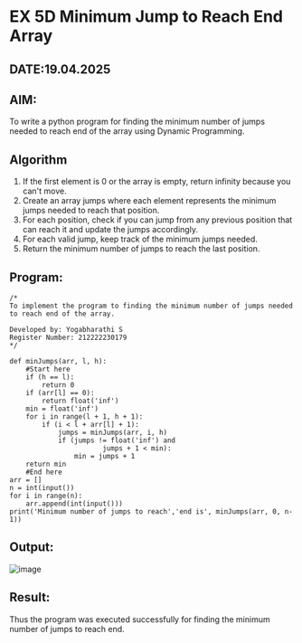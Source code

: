 # EX 5D Minimum Jump to Reach End Array
## DATE:19.04.2025
## AIM:
To write a python program for finding the minimum number of jumps needed to reach end of the array using Dynamic Programming.

## Algorithm
 1. If the first element is 0 or the array is empty, return infinity because you can't move.
2. Create an array jumps where each element represents the minimum jumps needed to reach that position.
3. For each position, check if you can jump from any previous position that can reach it and update the jumps accordingly.
4. For each valid jump, keep track of the minimum jumps needed.
5. Return the minimum number of jumps to reach the last position.   

## Program:
```
/*
To implement the program to finding the minimum number of jumps needed to reach end of the array.

Developed by: Yogabharathi S
Register Number: 212222230179 
*/
```
```
def minJumps(arr, l, h):
    #Start here
    if (h == l):
        return 0
    if (arr[l] == 0):
        return float('inf')
    min = float('inf')
    for i in range(l + 1, h + 1):
        if (i < l + arr[l] + 1):
            jumps = minJumps(arr, i, h)
            if (jumps != float('inf') and
                       jumps + 1 < min):
                min = jumps + 1
    return min
    #End here
arr = []
n = int(input()) 
for i in range(n):
    arr.append(int(input()))
print('Minimum number of jumps to reach','end is', minJumps(arr, 0, n-1))
 ```
## Output:
![image](https://github.com/user-attachments/assets/991496c8-636d-459b-baf0-5adf9a6ff3f7)

## Result:
Thus the program was executed successfully for finding the minimum number of jumps to reach end.
